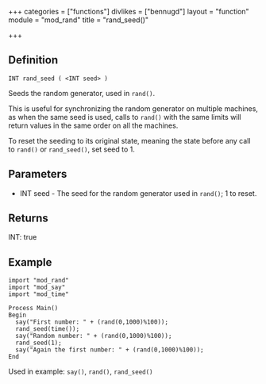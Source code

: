 +++
categories = ["functions"]
divlikes = ["bennugd"]
layout = "function"
module = "mod_rand"
title = "rand_seed()"

+++

## Definition

    INT rand_seed ( <INT seed> )

Seeds the random generator, used in `rand()`.

This is useful for synchronizing the random generator on multiple machines, as when the same seed is used, calls to `rand()` with the same limits will return values in the same order on all the machines.

To reset the seeding to its original state, meaning the state before any call to `rand()` or `rand_seed()`, set seed to 1.

## Parameters

- INT seed  - The seed for the random generator used in `rand()`; 1 to reset.

## Returns

INT: true

## Example

```
import "mod_rand"
import "mod_say"
import "mod_time"

Process Main()
Begin
  say("First number: " + (rand(0,1000)%100));
  rand_seed(time());
  say("Random number: " + (rand(0,1000)%100));
  rand_seed(1);
  say("Again the first number: " + (rand(0,1000)%100));
End
```

Used in example: `say()`, `rand()`, `rand_seed()`
